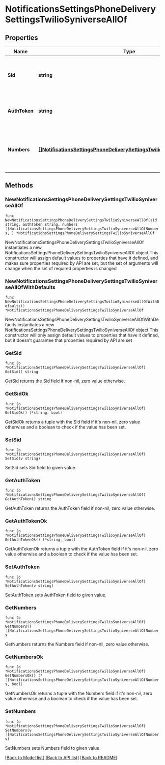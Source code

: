 # NotificationsSettingsPhoneDeliverySettingsTwilioSyniverseAllOf

## Properties

Name | Type | Description | Notes
------------ | ------------- | ------------- | -------------
**Sid** | **string** | The public ID of the Twilio account. Relevant to Twilio only.  | 
**AuthToken** | **string** | The secret key of the Twilio or Syniverse account. | 
**Numbers** | [**[]NotificationsSettingsPhoneDeliverySettingsTwilioSyniverseAllOfNumbers**](NotificationsSettingsPhoneDeliverySettingsTwilioSyniverseAllOfNumbers.md) | A collection of Twilio or Syniverse numbers to use when sending a notification. | 

## Methods

### NewNotificationsSettingsPhoneDeliverySettingsTwilioSyniverseAllOf

`func NewNotificationsSettingsPhoneDeliverySettingsTwilioSyniverseAllOf(sid string, authToken string, numbers []NotificationsSettingsPhoneDeliverySettingsTwilioSyniverseAllOfNumbers, ) *NotificationsSettingsPhoneDeliverySettingsTwilioSyniverseAllOf`

NewNotificationsSettingsPhoneDeliverySettingsTwilioSyniverseAllOf instantiates a new NotificationsSettingsPhoneDeliverySettingsTwilioSyniverseAllOf object
This constructor will assign default values to properties that have it defined,
and makes sure properties required by API are set, but the set of arguments
will change when the set of required properties is changed

### NewNotificationsSettingsPhoneDeliverySettingsTwilioSyniverseAllOfWithDefaults

`func NewNotificationsSettingsPhoneDeliverySettingsTwilioSyniverseAllOfWithDefaults() *NotificationsSettingsPhoneDeliverySettingsTwilioSyniverseAllOf`

NewNotificationsSettingsPhoneDeliverySettingsTwilioSyniverseAllOfWithDefaults instantiates a new NotificationsSettingsPhoneDeliverySettingsTwilioSyniverseAllOf object
This constructor will only assign default values to properties that have it defined,
but it doesn't guarantee that properties required by API are set

### GetSid

`func (o *NotificationsSettingsPhoneDeliverySettingsTwilioSyniverseAllOf) GetSid() string`

GetSid returns the Sid field if non-nil, zero value otherwise.

### GetSidOk

`func (o *NotificationsSettingsPhoneDeliverySettingsTwilioSyniverseAllOf) GetSidOk() (*string, bool)`

GetSidOk returns a tuple with the Sid field if it's non-nil, zero value otherwise
and a boolean to check if the value has been set.

### SetSid

`func (o *NotificationsSettingsPhoneDeliverySettingsTwilioSyniverseAllOf) SetSid(v string)`

SetSid sets Sid field to given value.


### GetAuthToken

`func (o *NotificationsSettingsPhoneDeliverySettingsTwilioSyniverseAllOf) GetAuthToken() string`

GetAuthToken returns the AuthToken field if non-nil, zero value otherwise.

### GetAuthTokenOk

`func (o *NotificationsSettingsPhoneDeliverySettingsTwilioSyniverseAllOf) GetAuthTokenOk() (*string, bool)`

GetAuthTokenOk returns a tuple with the AuthToken field if it's non-nil, zero value otherwise
and a boolean to check if the value has been set.

### SetAuthToken

`func (o *NotificationsSettingsPhoneDeliverySettingsTwilioSyniverseAllOf) SetAuthToken(v string)`

SetAuthToken sets AuthToken field to given value.


### GetNumbers

`func (o *NotificationsSettingsPhoneDeliverySettingsTwilioSyniverseAllOf) GetNumbers() []NotificationsSettingsPhoneDeliverySettingsTwilioSyniverseAllOfNumbers`

GetNumbers returns the Numbers field if non-nil, zero value otherwise.

### GetNumbersOk

`func (o *NotificationsSettingsPhoneDeliverySettingsTwilioSyniverseAllOf) GetNumbersOk() (*[]NotificationsSettingsPhoneDeliverySettingsTwilioSyniverseAllOfNumbers, bool)`

GetNumbersOk returns a tuple with the Numbers field if it's non-nil, zero value otherwise
and a boolean to check if the value has been set.

### SetNumbers

`func (o *NotificationsSettingsPhoneDeliverySettingsTwilioSyniverseAllOf) SetNumbers(v []NotificationsSettingsPhoneDeliverySettingsTwilioSyniverseAllOfNumbers)`

SetNumbers sets Numbers field to given value.



[[Back to Model list]](../README.md#documentation-for-models) [[Back to API list]](../README.md#documentation-for-api-endpoints) [[Back to README]](../README.md)


